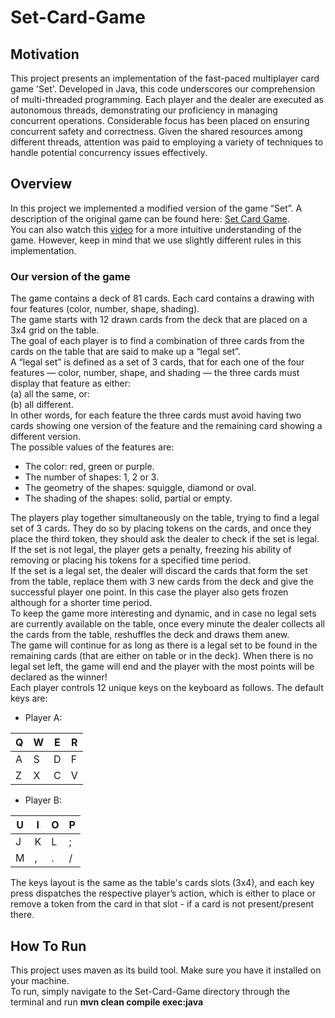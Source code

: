 # Set-Card-Game

## Motivation
This project presents an implementation of the fast-paced multiplayer card game 'Set'. Developed in Java, this code underscores our comprehension of multi-threaded programming. Each player and the dealer are executed as autonomous threads, demonstrating our proficiency in managing concurrent operations.
Considerable focus has been placed on ensuring concurrent safety and correctness. Given the shared resources among different threads, attention was paid to employing a variety of techniques to handle potential concurrency issues effectively.

## Overview
In this project we implemented a modified version of the game “Set”.
A description of the original game can be found here: [Set Card Game](https://en.wikipedia.org/wiki/Set_(card_game)). <br/>
You can also watch this [video](https://www.youtube.com/watch?v=NzXDfSFQ1c0) for a more intuitive understanding of the game.
However, keep in mind that we use slightly different rules in this implementation.
### Our version of the game
The game contains a deck of 81 cards. Each card contains a drawing with four features (color,
number, shape, shading). <br/>
The game starts with 12 drawn cards from the deck that are placed on a 3x4 grid on the table. <br/>
The goal of each player is to find a combination of three cards from the cards on the table that
are said to make up a “legal set”. <br/>
A “legal set” is defined as a set of 3 cards, that for each one of the four features — color,
number, shape, and shading — the three cards must display that feature as either: <br/> (a) all the
same, or: <br/> (b) all different. <br/> In other words, for each feature the three cards must avoid having
two cards showing one version of the feature and the remaining card showing a different
version. <br/>
The possible values of the features are:
+ The color: red, green or purple.
+ The number of shapes: 1, 2 or 3.
+ The geometry of the shapes: squiggle, diamond or oval.
+ The shading of the shapes: solid, partial or empty.

The players play together simultaneously on the table, trying to find a legal set of 3 cards. They
do so by placing tokens on the cards, and once they place the third token, they should ask the
dealer to check if the set is legal. <br/>
If the set is not legal, the player gets a penalty, freezing his ability of removing or placing his
tokens for a specified time period. <br/>
If the set is a legal set, the dealer will discard the cards that form the set from the table, replace
them with 3 new cards from the deck and give the successful player one point. In this case the
player also gets frozen although for a shorter time period. <br/>
To keep the game more interesting and dynamic, and in case no legal sets are currently available
on the table, once every minute the dealer collects all the cards from the table, reshuffles the
deck and draws them anew. <br/>
The game will continue for as long as there is a legal set to be found in the remaining cards (that are
either on table or in the deck). When there is no legal set left, the game will end and the player
with the most points will be declared as the winner! <br/>
Each player controls 12 unique keys on the keyboard as follows. The default keys are:
+ Player A: 

| Q | W | E | R |
| - | - | - | - |
| A | S | D | F |
| Z | X | C | V |

+ Player B:

| U | I | O | P |
| - | - | - | - |
| J | K | L | ; |
| M | , | . | / |

The keys layout is the same as the table's cards slots (3x4), and each key press dispatches the
respective player’s action, which is either to place or remove a token from the card in that slot -
if a card is not present/present there.


## How To Run
This project uses maven as its build tool. Make sure you have it installed on your machine. <br/>
To run, simply navigate to the Set-Card-Game directory through the terminal and run **mvn clean compile exec:java**
